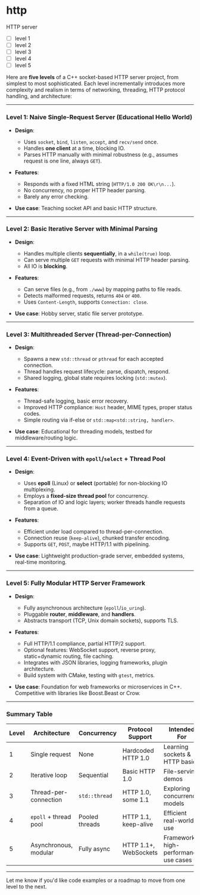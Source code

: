 # http
HTTP server

- [ ] level 1
- [ ] level 2
- [ ] level 3
- [ ] level 4
- [ ] level 5

Here are **five levels** of a C++ socket-based HTTP server project, from simplest to most sophisticated. Each level incrementally introduces more complexity and realism in terms of networking, threading, HTTP protocol handling, and architecture:

---

### **Level 1: Naive Single-Request Server (Educational Hello World)**

* **Design**:

  * Uses `socket`, `bind`, `listen`, `accept`, and `recv/send` once.
  * Handles **one client** at a time, blocking IO.
  * Parses HTTP manually with minimal robustness (e.g., assumes request is one line, always `GET`).

* **Features**:

  * Responds with a fixed HTML string (`HTTP/1.0 200 OK\r\n...`).
  * No concurrency, no proper HTTP header parsing.
  * Barely any error checking.

* **Use case**: Teaching socket API and basic HTTP structure.

---

### **Level 2: Basic Iterative Server with Minimal Parsing**

* **Design**:

  * Handles multiple clients **sequentially**, in a `while(true)` loop.
  * Can serve multiple `GET` requests with minimal HTTP header parsing.
  * All IO is **blocking**.

* **Features**:

  * Can serve files (e.g., from `./www`) by mapping paths to file reads.
  * Detects malformed requests, returns `404` or `400`.
  * Uses `Content-Length`, supports `Connection: close`.

* **Use case**: Hobby server, static file server prototype.

---

### **Level 3: Multithreaded Server (Thread-per-Connection)**

* **Design**:

  * Spawns a new `std::thread` or `pthread` for each accepted connection.
  * Thread handles request lifecycle: parse, dispatch, respond.
  * Shared logging, global state requires locking (`std::mutex`).

* **Features**:

  * Thread-safe logging, basic error recovery.
  * Improved HTTP compliance: `Host` header, MIME types, proper status codes.
  * Simple routing via if-else or `std::map<std::string, handler>`.

* **Use case**: Educational for threading models, testbed for middleware/routing logic.

---

### **Level 4: Event-Driven with `epoll`/`select` + Thread Pool**

* **Design**:

  * Uses **epoll** (Linux) or **select** (portable) for non-blocking IO multiplexing.
  * Employs a **fixed-size thread pool** for concurrency.
  * Separation of IO and logic layers; worker threads handle requests from a queue.

* **Features**:

  * Efficient under load compared to thread-per-connection.
  * Connection reuse (`keep-alive`), chunked transfer encoding.
  * Supports `GET`, `POST`, maybe HTTP/1.1 with pipelining.

* **Use case**: Lightweight production-grade server, embedded systems, real-time monitoring.

---

### **Level 5: Fully Modular HTTP Server Framework**

* **Design**:

  * Fully asynchronous architecture (`epoll`/`io_uring`).
  * Pluggable **router**, **middleware**, and **handlers**.
  * Abstracts transport (TCP, Unix domain sockets), supports TLS.

* **Features**:

  * Full HTTP/1.1 compliance, partial HTTP/2 support.
  * Optional features: WebSocket support, reverse proxy, static+dynamic routing, file caching.
  * Integrates with JSON libraries, logging frameworks, plugin architecture.
  * Build system with CMake, testing with `gtest`, metrics.

* **Use case**: Foundation for web frameworks or microservices in C++. Competitive with libraries like Boost.Beast or Crow.

---

### Summary Table

| Level | Architecture          | Concurrency    | Protocol Support      | Intended For                           |
| ----- | --------------------- | -------------- | --------------------- | -------------------------------------- |
| 1     | Single request        | None           | Hardcoded HTTP 1.0    | Learning sockets & HTTP basics         |
| 2     | Iterative loop        | Sequential     | Basic HTTP 1.0        | File-serving demos                     |
| 3     | Thread-per-connection | `std::thread`  | HTTP 1.0, some 1.1    | Exploring concurrency models           |
| 4     | `epoll` + thread pool | Pooled threads | HTTP 1.1, keep-alive  | Efficient real-world use               |
| 5     | Asynchronous, modular | Fully async    | HTTP 1.1+, WebSockets | Frameworks, high-performance use cases |

---

Let me know if you'd like code examples or a roadmap to move from one level to the next.
